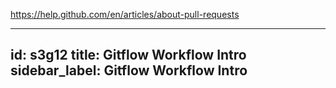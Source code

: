https://help.github.com/en/articles/about-pull-requests


---
id: s3g12
title: Gitflow Workflow Intro
sidebar_label: Gitflow Workflow Intro
---
